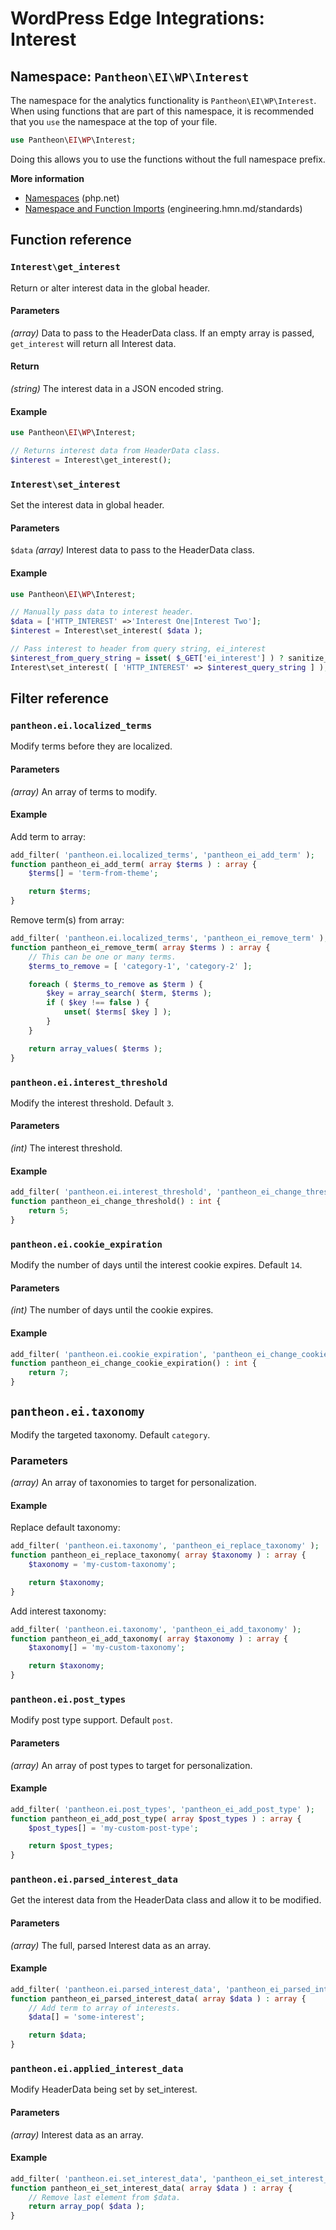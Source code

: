 # WordPress Edge Integrations: Interest

## Namespace: `Pantheon\EI\WP\Interest`

The namespace for the analytics functionality is `Pantheon\EI\WP\Interest`. When using functions that are part of this namespace, it is recommended that you `use` the namespace at the top of your file.

```php
use Pantheon\EI\WP\Interest;
```

Doing this allows you to use the functions without the full namespace prefix. 

**More information**
* [Namespaces](https://www.php.net/manual/en/language.namespaces.php) (php.net)
* [Namespace and Function Imports](https://engineering.hmn.md/standards/style/php/#namespace-and-function-imports) (engineering.hmn.md/standards)

## Function reference

### `Interest\get_interest`

Return or alter interest data in the global header.

#### Parameters

_(array)_ Data to pass to the HeaderData class. If an empty array is passed, `get_interest` will return all Interest data.

#### Return

_(string)_ The interest data in a JSON encoded string.

#### Example

```php
use Pantheon\EI\WP\Interest;

// Returns interest data from HeaderData class.
$interest = Interest\get_interest();
```

### `Interest\set_interest`

Set the interest data in global header.

#### Parameters

`$data` _(array)_ Interest data to pass to the HeaderData class.

#### Example

```php
use Pantheon\EI\WP\Interest;

// Manually pass data to interest header.
$data = ['HTTP_INTEREST' =>'Interest One|Interest Two'];
$interest = Interest\set_interest( $data );

// Pass interest to header from query string, ei_interest
$interest_from_query_string = isset( $_GET['ei_interest'] ) ? sanitize_text_field( $_GET['ei_interest'] ) : '';
Interest\set_interest( [ 'HTTP_INTEREST' => $interest_query_string ] );
```

## Filter reference

### `pantheon.ei.localized_terms`

Modify terms before they are localized.

#### Parameters

_(array)_ An array of terms to modify.

#### Example

Add term to array:
```php
add_filter( 'pantheon.ei.localized_terms', 'pantheon_ei_add_term' );
function pantheon_ei_add_term( array $terms ) : array {
	$terms[] = 'term-from-theme';

	return $terms;
}
```

Remove term(s) from array:
```php
add_filter( 'pantheon.ei.localized_terms', 'pantheon_ei_remove_term' );
function pantheon_ei_remove_term( array $terms ) : array {
	// This can be one or many terms.
	$terms_to_remove = [ 'category-1', 'category-2' ];

	foreach ( $terms_to_remove as $term ) {
		$key = array_search( $term, $terms );
		if ( $key !== false ) {
			unset( $terms[ $key ] );
		}
	}

	return array_values( $terms );
}
```

### `pantheon.ei.interest_threshold`

Modify the interest threshold. Default `3`.

#### Parameters

_(int)_ The interest threshold.

#### Example

```php
add_filter( 'pantheon.ei.interest_threshold', 'pantheon_ei_change_threshold' );
function pantheon_ei_change_threshold() : int {
	return 5;
}
```

### `pantheon.ei.cookie_expiration`

Modify the number of days until the interest cookie expires. Default `14`.

#### Parameters

_(int)_ The number of days until the cookie expires.

#### Example

```php
add_filter( 'pantheon.ei.cookie_expiration', 'pantheon_ei_change_cookie_expiration' );
function pantheon_ei_change_cookie_expiration() : int {
	return 7;
}
```

## `pantheon.ei.taxonomy`

Modify the targeted taxonomy. Default `category`.

### Parameters

_(array)_  An array of taxonomies to target for personalization.

#### Example

Replace default taxonomy:
```php
add_filter( 'pantheon.ei.taxonomy', 'pantheon_ei_replace_taxonomy' );
function pantheon_ei_replace_taxonomy( array $taxonomy ) : array {
	$taxonomy = 'my-custom-taxonomy';

	return $taxonomy;
}
```

Add interest taxonomy:
```php
add_filter( 'pantheon.ei.taxonomy', 'pantheon_ei_add_taxonomy' );
function pantheon_ei_add_taxonomy( array $taxonomy ) : array {
	$taxonomy[] = 'my-custom-taxonomy';

	return $taxonomy;
}
```

### `pantheon.ei.post_types`

Modify post type support. Default `post`.

#### Parameters

_(array)_ An array of post types to target for personalization.

#### Example

```php
add_filter( 'pantheon.ei.post_types', 'pantheon_ei_add_post_type' );
function pantheon_ei_add_post_type( array $post_types ) : array {
	$post_types[] = 'my-custom-post-type';

	return $post_types;
}
```

### `pantheon.ei.parsed_interest_data`

Get the interest data from the HeaderData class and allow it to be modified.

#### Parameters

_(array)_ The full, parsed Interest data as an array.

#### Example

```php
add_filter( 'pantheon.ei.parsed_interest_data', 'pantheon_ei_parsed_interest_data' );
function pantheon_ei_parsed_interest_data( array $data ) : array {
	// Add term to array of interests.
	$data[] = 'some-interest';

	return $data;
}
```

### `pantheon.ei.applied_interest_data`

Modify HeaderData being set by set_interest.

#### Parameters

_(array)_ Interest data as an array.

#### Example

```php
add_filter( 'pantheon.ei.set_interest_data', 'pantheon_ei_set_interest_data' );
function pantheon_ei_set_interest_data( array $data ) : array {
	// Remove last element from $data.
	return array_pop( $data );
}
```
